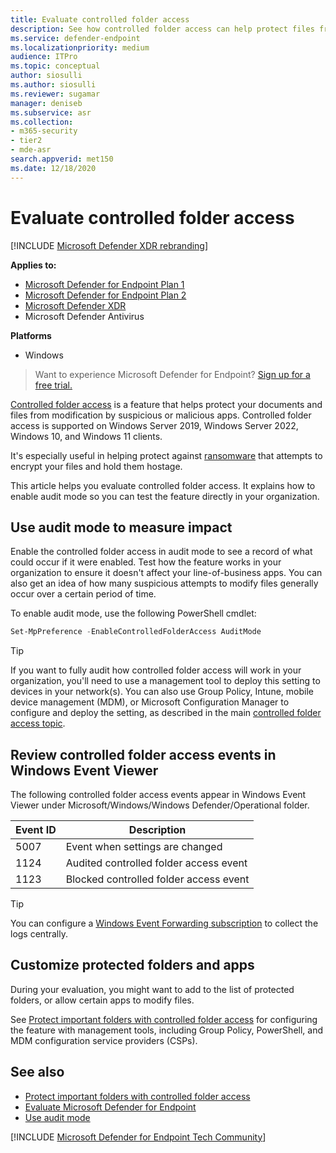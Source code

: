 ```yaml
---
title: Evaluate controlled folder access
description: See how controlled folder access can help protect files from malicious apps.
ms.service: defender-endpoint
ms.localizationpriority: medium
audience: ITPro
ms.topic: conceptual
author: siosulli
ms.author: siosulli
ms.reviewer: sugamar
manager: deniseb
ms.subservice: asr
ms.collection: 
- m365-security
- tier2
- mde-asr
search.appverid: met150
ms.date: 12/18/2020
---
```


# Evaluate controlled folder access

[!INCLUDE [Microsoft Defender XDR rebranding](../includes/microsoft-defender.md)]

**Applies to:**

- [Microsoft Defender for Endpoint Plan 1](https://go.microsoft.com/fwlink/?linkid=2154037)
- [Microsoft Defender for Endpoint Plan 2](https://go.microsoft.com/fwlink/?linkid=2154037)
- [Microsoft Defender XDR](https://go.microsoft.com/fwlink/?linkid=2118804)
- Microsoft Defender Antivirus

**Platforms**
- Windows

> Want to experience Microsoft Defender for Endpoint? [Sign up for a free trial.](https://signup.microsoft.com/create-account/signup?products=7f379fee-c4f9-4278-b0a1-e4c8c2fcdf7e&ru=https://aka.ms/MDEp2OpenTrial?ocid=docs-wdatp-enablesiem-abovefoldlink)

[Controlled folder access](controlled-folders.md) is a feature that helps protect your documents and files from modification by suspicious or malicious apps. Controlled folder access is supported on Windows Server 2019, Windows Server 2022, Windows 10, and Windows 11 clients.

It's especially useful in helping protect against [ransomware](https://www.microsoft.com/wdsi/threats) that attempts to encrypt your files and hold them hostage.

This article helps you evaluate controlled folder access. It explains how to enable audit mode so you can test the feature directly in your organization.

## Use audit mode to measure impact

Enable the controlled folder access in audit mode to see a record of what could occur if it were enabled. Test how the feature works in your organization to ensure it doesn't affect your line-of-business apps. You can also get an idea of how many suspicious attempts to modify files generally occur over a certain period of time.

To enable audit mode, use the following PowerShell cmdlet:

```PowerShell
Set-MpPreference -EnableControlledFolderAccess AuditMode
```

> [!TIP]
> If you want to fully audit how controlled folder access will work in your organization, you'll need to use a management tool to deploy this setting to devices in your network(s).
You can also use Group Policy, Intune, mobile device management (MDM), or Microsoft Configuration Manager to configure and deploy the setting, as described in the main [controlled folder access topic](controlled-folders.md).

## Review controlled folder access events in Windows Event Viewer

The following controlled folder access events appear in Windows Event Viewer under Microsoft/Windows/Windows Defender/Operational folder.

| Event ID | Description |
| --|--|
| 5007 | Event when settings are changed |
| 1124 | Audited controlled folder access event |
| 1123 | Blocked controlled folder access event |

> [!TIP]
> You can configure a [Windows Event Forwarding subscription](/windows/win32/wec/setting-up-a-source-initiated-subscription) to collect the logs centrally. 

## Customize protected folders and apps

During your evaluation, you might want to add to the list of protected folders, or allow certain apps to modify files.

See [Protect important folders with controlled folder access](controlled-folders.md) for configuring the feature with management tools, including Group Policy, PowerShell, and MDM configuration service providers (CSPs).

## See also

- [Protect important folders with controlled folder access](controlled-folders.md)
- [Evaluate Microsoft Defender for Endpoint](evaluate-mde.md)
- [Use audit mode](overview-attack-surface-reduction.md)

[!INCLUDE [Microsoft Defender for Endpoint Tech Community](../includes/defender-mde-techcommunity.md)]
